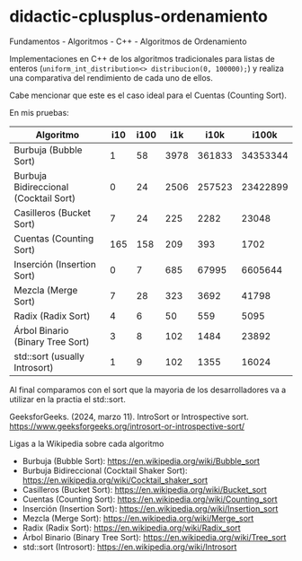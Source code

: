 # didactic-cplusplus-ordenamiento
Fundamentos - Algoritmos - C++ - Algoritmos de Ordenamiento

Implementaciones en C++ de los algoritmos tradicionales para listas de enteros (`uniform_int_distribution<> distribucion(0, 100000);`) y realiza una comparativa del rendimiento de cada uno de ellos.

Cabe mencionar que este es el caso ideal para el Cuentas (Counting Sort).

En mis pruebas:

| Algoritmo                                 | i10 | i100 | i1k  | i10k  | i100k    |
|-------------------------------------------|-----|------|------|-------|----------|
| Burbuja (Bubble Sort)                     | 1   | 58   | 3978 | 361833 | 34353344 |
| Burbuja Bidireccional (Cocktail Sort)     | 0   | 24   | 2506 | 257523 | 23422899 |
| Casilleros (Bucket Sort)                  | 7   | 24   | 225  | 2282   | 23048    |
| Cuentas (Counting Sort)                   | 165 | 158  | 209  | 393    | 1702     |
| Inserción (Insertion Sort)                | 0   | 7    | 685  | 67995  | 6605644  |
| Mezcla (Merge Sort)                       | 7   | 28   | 323  | 3692   | 41798    |
| Radix (Radix Sort)                        | 4   | 6    | 50   | 559    | 5095     |
| Árbol Binario (Binary Tree Sort)          | 3   | 8    | 102  | 1484   | 23892    |
| std::sort (usually Introsort)             | 1   | 9    | 102  | 1355   | 16024    |

Al final comparamos con el sort que la mayoria de los desarrolladores va a utilizar en la practia el std::sort.

GeeksforGeeks. (2024, marzo 11). IntroSort or Introspective sort. https://www.geeksforgeeks.org/introsort-or-introspective-sort/

Ligas a la Wikipedia sobre cada algoritmo

* Burbuja (Bubble Sort): https://en.wikipedia.org/wiki/Bubble_sort
* Burbuja Bidireccional (Cocktail Shaker Sort): https://en.wikipedia.org/wiki/Cocktail_shaker_sort
* Casilleros (Bucket Sort): https://en.wikipedia.org/wiki/Bucket_sort
* Cuentas (Counting Sort): https://en.wikipedia.org/wiki/Counting_sort
* Inserción (Insertion Sort): https://en.wikipedia.org/wiki/Insertion_sort
* Mezcla (Merge Sort): https://en.wikipedia.org/wiki/Merge_sort
* Radix (Radix Sort): https://en.wikipedia.org/wiki/Radix_sort
* Árbol Binario (Binary Tree Sort): https://en.wikipedia.org/wiki/Tree_sort
* std::sort (Introsort): https://en.wikipedia.org/wiki/Introsort